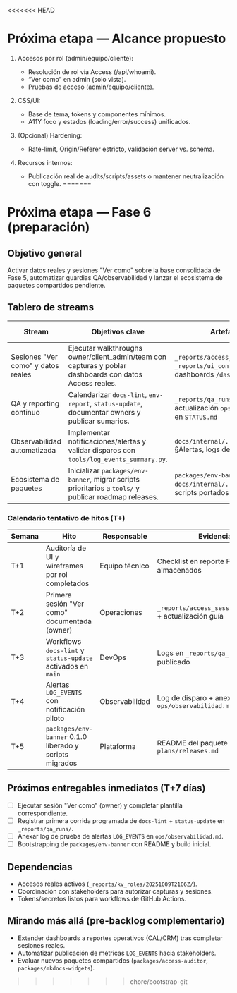 <<<<<<< HEAD
# Próxima etapa — Alcance propuesto

1) Accesos por rol (admin/equipo/cliente):
   - Resolución de rol vía Access (/api/whoami).
   - “Ver como” en admin (solo vista).
   - Pruebas de acceso (admin/equipo/cliente).

2) CSS/UI:
   - Base de tema, tokens y componentes mínimos.
   - A11Y foco y estados (loading/error/success) unificados.

3) (Opcional) Hardening:
   - Rate-limit, Origin/Referer estricto, validación server vs. schema.

4) Recursos internos:
   - Publicación real de audits/scripts/assets o mantener neutralización con toggle.
=======
# Próxima etapa — Fase 6 (preparación)

## Objetivo general
Activar datos reales y sesiones "Ver como" sobre la base consolidada de Fase 5, automatizar guardias QA/observabilidad y lanzar el ecosistema de paquetes compartidos pendiente.

## Tablero de streams
| Stream | Objetivos clave | Artefactos esperados | Responsable sugerido | Estado |
| --- | --- | --- | --- | --- |
| Sesiones "Ver como" y datos reales | Ejecutar walkthroughs owner/client_admin/team con capturas y poblar dashboards con datos Access reales. | `_reports/access_sessions/<timestamp>/`, `_reports/ui_context/<timestamp>/capturas`, dashboards `/dash/*` con data real | Operaciones + Equipo técnico | � Planificación |
| QA y reporting continuo | Calendarizar `docs-lint`, `env-report`, `status-update`, documentar owners y publicar sumarios. | `_reports/qa_runs/<timestamp>/`, actualización `ops/qa_guardias.md`, agenda en `STATUS.md` | DevOps | 🟡 Preparación |
| Observabilidad automatizada | Implementar notificaciones/alertas y validar disparos con `tools/log_events_summary.py`. | `docs/internal/.../ops/observabilidad.md` §Alertas, logs de prueba, checklist | Observabilidad | 🟡 Preparación |
| Ecosistema de paquetes | Inicializar `packages/env-banner`, migrar scripts prioritarios a `tools/` y publicar roadmap releases. | `packages/env-banner/` v0.1.0, `docs/internal/.../plans/releases.md`, scripts portados | Plataforma | ⏳ Pendiente |

### Calendario tentativo de hitos (T+)
| Semana | Hito | Responsable | Evidencia requerida |
| --- | --- | --- | --- |
| T+1 | Auditoría de UI y wireframes por rol completados | Equipo técnico | Checklist en reporte F5 + mockups almacenados |
| T+2 | Primera sesión "Ver como" documentada (owner) | Operaciones | `_reports/access_sessions/<timestamp>/owner` + actualización guía |
| T+3 | Workflows `docs-lint` y `status-update` activados en `main` | DevOps | Logs en `_reports/qa_runs/` + playbook publicado |
| T+4 | Alertas `LOG_EVENTS` con notificación piloto | Observabilidad | Log de disparo + anexo en `ops/observabilidad.md` |
| T+5 | `packages/env-banner` 0.1.0 liberado y scripts migrados | Plataforma | README del paquete + registro en `plans/releases.md` |

## Próximos entregables inmediatos (T+7 días)
- [ ] Ejecutar sesión "Ver como" (owner) y completar plantilla correspondiente.
- [ ] Registrar primera corrida programada de `docs-lint` + `status-update` en `_reports/qa_runs/`.
- [ ] Anexar log de prueba de alertas `LOG_EVENTS` en `ops/observabilidad.md`.
- [ ] Bootstrapping de `packages/env-banner` con README y build inicial.

## Dependencias
- Accesos reales activos (`_reports/kv_roles/20251009T2106Z/`).
- Coordinación con stakeholders para autorizar capturas y sesiones.
- Tokens/secretos listos para workflows de GitHub Actions.

## Mirando más allá (pre-backlog complementario)
- Extender dashboards a reportes operativos (CAL/CRM) tras completar sesiones reales.
- Automatizar publicación de métricas `LOG_EVENTS` hacia stakeholders.
- Evaluar nuevos paquetes compartidos (`packages/access-auditor`, `packages/mkdocs-widgets`).
>>>>>>> chore/bootstrap-git
